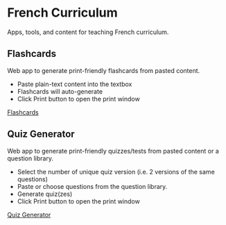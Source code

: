 # French Curriculum

Apps, tools, and content for teaching French curriculum.

## Flashcards

Web app to generate print-friendly flashcards from pasted content.

- Paste plain-text content into the textbox
- Flashcards will auto-generate
- Click Print button to open the print window

[Flashcards](/flashcards/index.html)

## Quiz Generator

Web app to generate print-friendly quizzes/tests from pasted content or a question library.

- Select the number of unique quiz version (i.e. 2 versions of the same questions)
- Paste or choose questions from the question library.
- Generate quiz(zes)
- Click Print button to open the print window

[Quiz Generator](/quizzes/index.html)
